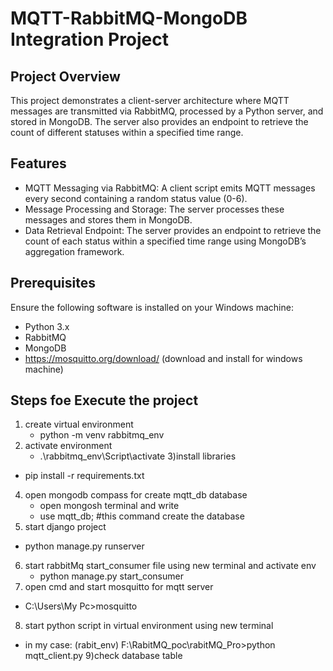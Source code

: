 # MQTT-RabbitMQ-MongoDB Integration Project
## Project Overview
This project demonstrates a client-server architecture where MQTT messages are transmitted via RabbitMQ, processed by a Python server, 
and stored in MongoDB. The server also provides an endpoint to retrieve the count of different statuses within a specified time range.
## Features
- MQTT Messaging via RabbitMQ: A client script emits MQTT messages every second containing a random status value (0-6).
- Message Processing and Storage: The server processes these messages and stores them in MongoDB.
- Data Retrieval Endpoint: The server provides an endpoint to retrieve the count of each status within a specified time range using MongoDB’s aggregation framework.
## Prerequisites
Ensure the following software is installed on your Windows machine:
- Python 3.x
- RabbitMQ
- MongoDB
- https://mosquitto.org/download/ (download and install for windows machine)
## Steps foe Execute the  project
1) create virtual environment
   - python -m venv rabbitmq_env
2) activate environment
   - .\rabbitmq_env\Script\activate
3)install libraries
  - pip install -r requirements.txt
4) open mongodb compass for create mqtt_db database
   - open mongosh terminal and write
   - use mqtt_db;  #this command create the database
5) start django project
  - python manage.py runserver
6) start rabbitMq start_consumer file using new terminal and activate env
   - python manage.py start_consumer
7) open cmd and start mosquitto for mqtt server
  - C:\Users\My Pc>mosquitto
8) start python script in virtual environment using new terminal
  - in my case: (rabit_env) F:\RabitMQ_poc\rabitMQ_Pro>python mqtt_client.py
9)check database table
